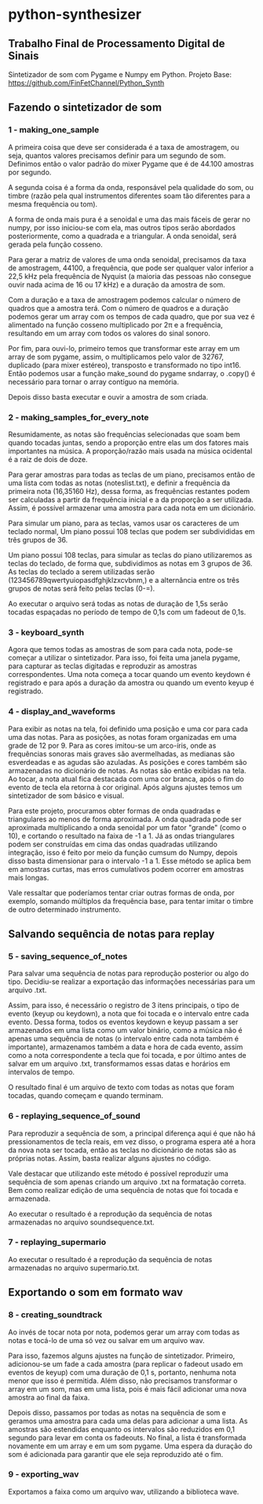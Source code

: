 # python-synthesizer
## Trabalho Final de Processamento Digital de Sinais
Sintetizador de som com Pygame e Numpy em Python. Projeto Base: https://github.com/FinFetChannel/Python_Synth

## Fazendo o sintetizador de som
### 1 - making_one_sample
A primeira coisa que deve ser considerada é a taxa de amostragem, ou seja, quantos valores precisamos definir para um segundo de som. Definimos então o valor padrão do mixer Pygame que é de 44.100 amostras por segundo.

A segunda coisa é a forma da onda, responsável pela qualidade do som, ou timbre (razão pela qual instrumentos diferentes soam tão diferentes para a mesma frequência ou tom). 

A forma de onda mais pura é a senoidal e uma das mais fáceis de gerar no numpy, por isso iniciou-se com ela, mas outros tipos serão abordados posteriormente, como a quadrada e a triangular. A onda senoidal, será gerada pela função cosseno.

Para gerar a matriz de valores de uma onda senoidal, precisamos da taxa de amostragem, 44100, a frequência, que pode ser qualquer valor inferior a 22,5 kHz pela frequência de Nyquist (a maioria das pessoas não consegue ouvir nada acima de 16 ou 17 kHz) e a duração da amostra de som.

Com a duração e a taxa de amostragem podemos calcular o número de quadros que a amostra terá. Com o número de quadros e a duração podemos gerar um array com os tempos de cada quadro, que por sua vez é alimentado na função cosseno multiplicado por 2π e a frequência, resultando em um array com todos os valores do sinal sonoro.

Por fim, para ouvi-lo, primeiro temos que transformar este array em um array de som pygame, assim, o multiplicamos pelo valor de 32767, duplicado (para mixer estéreo), transposto e transformado no tipo int16. Então podemos usar a função make_sound do pygame sndarray, o .copy() é necessário para tornar o array contíguo na memória. 

Depois disso basta executar e ouvir a amostra de som criada.

### 2 - making_samples_for_every_note
Resumidamente, as notas são frequências selecionadas que soam bem quando tocadas juntas, sendo a proporção entre elas um dos fatores mais importantes na música. A proporção/razão mais usada na música ocidental é a raiz de dois de doze.

Para gerar amostras para todas as teclas de um piano, precisamos então de uma lista com todas as notas (noteslist.txt), e definir a frequência da primeira nota (16,35160 Hz), dessa forma, as frequências restantes podem ser calculadas a partir da frequência inicial e a da proporção a ser utilizada. Assim, é possível armazenar uma amostra para cada nota em um dicionário. 

Para simular um piano, para as teclas, vamos usar os caracteres de um teclado normal, Um piano possui 108 teclas que podem ser subdivididas em três grupos de 36.

Um piano possui 108 teclas, para simular as teclas do piano utilizaremos as teclas do teclado, de forma que, subdividimos as notas em 3 grupos de 36. As teclas do teclado a serem utilizadas serão (123456789qwertyuiopasdfghjklzxcvbnm,) e a alternância entre os três grupos de  notas será feito pelas teclas (0-=).

Ao executar o arquivo será todas as notas de duração de 1,5s serão tocadas espaçadas no período de tempo de 0,1s com um fadeout de 0,1s.

### 3 - keyboard_synth
Agora que temos todas as amostras de som para cada nota, pode-se começar a utilizar o sintetizador. Para isso, foi feita uma janela pygame, para capturar as teclas digitadas e reproduzir as amostras correspondentes. Uma nota começa a tocar quando um evento keydown é registrado e para após a duração da amostra ou quando um evento keyup é registrado. 

### 4 - display_and_waveforms
Para exibir as notas na tela, foi definido uma posição e uma cor para cada uma das notas. Para as posições, as notas foram organizadas em uma grade de 12 por 9. Para as cores imitou-se um arco-íris, onde as frequências sonoras mais graves são avermelhadas, as medianas são esverdeadas e as agudas são azuladas. As posições e cores também são armazenadas no dicionário de notas. As notas são então exibidas na tela. Ao tocar, a nota atual fica destacada com uma cor branca, após o fim do evento de tecla ela retorna à cor original. Após alguns ajustes temos um sintetizador de som básico e visual.

Para este projeto, procuramos obter formas de onda quadradas e triangulares ao menos de forma aproximada. A onda quadrada pode ser aproximada multiplicando a onda senoidal por um fator "grande" (como o 10),  e cortando o resultado na faixa de -1 a 1. Já as ondas triangulares podem ser construídas em cima das ondas quadradas utilizando integração, isso é feito por meio da função cumsum do Numpy, depois disso basta dimensionar  para o intervalo -1 a 1. Esse método se aplica bem em amostras curtas, mas erros cumulativos podem ocorrer em amostras mais longas.

Vale ressaltar que poderíamos tentar criar outras formas de onda, por exemplo, somando múltiplos da frequência base, para tentar imitar o timbre de outro determinado instrumento.

## Salvando sequência de notas para replay
### 5 - saving_sequence_of_notes
Para salvar uma sequência de notas para reprodução posterior ou algo do tipo. Decidiu-se realizar a exportação das informações necessárias para um arquivo .txt.

Assim, para isso,  é necessário o registro de 3 itens principais, o tipo de evento (keyup ou keydown), a nota que foi tocada e o intervalo entre cada evento. Dessa forma, todos os eventos keydown e keyup passam a ser armazenados em uma lista como um valor binário, como a música não é apenas uma sequência de notas (o intervalo entre cada nota também é importante), armazenamos também a data e hora de cada evento, assim como a nota correspondente a tecla que foi tocada, e por último antes de salvar em um arquivo .txt, transformamos essas datas e horários em intervalos de tempo.  

O resultado final é um arquivo de texto com todas as notas que foram tocadas, quando começam e quando terminam.

### 6 - replaying_sequence_of_sound
Para reproduzir a sequência de som, a principal diferença aqui é que não há pressionamentos de tecla reais, em vez disso, o programa espera até a hora da nova nota ser tocada, então as teclas no dicionário de notas são as próprias notas. Assim, basta realizar alguns ajustes no código.

Vale destacar que utilizando este método é possível reproduzir uma sequência de som apenas criando um arquivo .txt na formatação correta. Bem como realizar edição de uma sequência de notas que foi tocada e armazenada.

Ao executar o resultado é a reprodução da sequência de notas armazenadas no arquivo soundsequence.txt.

### 7 - replaying_supermario
Ao executar o resultado é a reprodução da sequência de notas armazenadas no arquivo supermario.txt.

## Exportando o som em formato wav
### 8 - creating_soundtrack
Ao invés de tocar nota por nota, podemos gerar um array com todas as notas e tocá-lo de uma só vez ou salvar em um arquivo wav.

Para isso, fazemos alguns ajustes  na função de sintetizador. Primeiro, adicionou-se um fade a cada amostra (para replicar o fadeout usado em eventos de keyup) com uma duração de 0,1 s, portanto, nenhuma nota menor que isso é permitida. Além disso, não precisamos transformar o array em um som, mas em uma lista, pois é mais fácil adicionar uma nova amostra ao final da faixa.

Depois disso, passamos por todas as notas na sequência de som e geramos uma amostra para cada uma delas para adicionar a uma lista. As amostras são estendidas enquanto os intervalos são reduzidos em 0,1 segundo para levar em conta os fadeouts. No final, a lista é transformada novamente em um array e em um som pygame. Uma espera da duração do som é adicionada para garantir que ele seja reproduzido até o fim.

### 9 - exporting_wav
Exportamos a faixa como um arquivo wav, utilizando a biblioteca wave.
